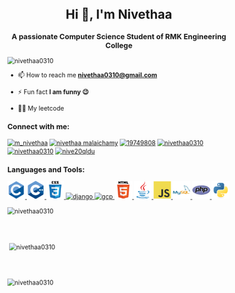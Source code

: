 <h1 align="center">Hi 👋, I'm Nivethaa</h1>
<h3 align="center">A passionate Computer Science Student of RMK Engineering College</h3>


<p align="left"> <img src="https://komarev.com/ghpvc/?username=nivethaa0310&label=Profile%20views&color=0e75b6&style=flat" alt="nivethaa0310" /> </p>

- 📫 How to reach me **nivethaa0310@gmail.com**

- ⚡ Fun fact **I am funny 😉**  

- 👩‍💻 My leetcode <a href = "https://leetcode.com/nivethaa0310/"></a>

<h3 align="left">Connect with me:</h3>
<p align="left">
<a href="https://twitter.com/m_nivethaa" target="blank"><img align="center" src="https://raw.githubusercontent.com/rahuldkjain/github-profile-readme-generator/master/src/images/icons/Social/twitter.svg" alt="m_nivethaa" height="30" width="40" /></a>
<a href="https://linkedin.com/in/nivethaa malaichamy" target="blank"><img align="center" src="https://raw.githubusercontent.com/rahuldkjain/github-profile-readme-generator/master/src/images/icons/Social/linked-in-alt.svg" alt="nivethaa malaichamy" height="30" width="40" /></a>
<a href="https://stackoverflow.com/users/19749808" target="blank"><img align="center" src="https://raw.githubusercontent.com/rahuldkjain/github-profile-readme-generator/master/src/images/icons/Social/stack-overflow.svg" alt="19749808" height="30" width="40" /></a>
<a href="https://www.hackerrank.com/nivethaa0310" target="blank"><img align="center" src="https://raw.githubusercontent.com/rahuldkjain/github-profile-readme-generator/master/src/images/icons/Social/hackerrank.svg" alt="nivethaa0310" height="30" width="40" /></a>
<a href="https://www.leetcode.com/nivethaa0310" target="blank"><img align="center" src="https://raw.githubusercontent.com/rahuldkjain/github-profile-readme-generator/master/src/images/icons/Social/leet-code.svg" alt="nivethaa0310" height="30" width="40" /></a>
<a href="https://auth.geeksforgeeks.org/user/nive20qldu" target="blank"><img align="center" src="https://raw.githubusercontent.com/rahuldkjain/github-profile-readme-generator/master/src/images/icons/Social/geeks-for-geeks.svg" alt="nive20qldu" height="30" width="40" /></a>
</p>

<h3 align="left">Languages and Tools:</h3>
<p align="left"> <a href="https://www.cprogramming.com/" target="_blank" rel="noreferrer"> <img src="https://raw.githubusercontent.com/devicons/devicon/master/icons/c/c-original.svg" alt="c" width="40" height="40"/> </a> <a href="https://www.w3schools.com/cpp/" target="_blank" rel="noreferrer"> <img src="https://raw.githubusercontent.com/devicons/devicon/master/icons/cplusplus/cplusplus-original.svg" alt="cplusplus" width="40" height="40"/> </a> <a href="https://www.w3schools.com/css/" target="_blank" rel="noreferrer"> <img src="https://raw.githubusercontent.com/devicons/devicon/master/icons/css3/css3-original-wordmark.svg" alt="css3" width="40" height="40"/> </a> <a href="https://www.djangoproject.com/" target="_blank" rel="noreferrer"> <img src="https://cdn.worldvectorlogo.com/logos/django.svg" alt="django" width="40" height="40"/> </a> <a href="https://cloud.google.com" target="_blank" rel="noreferrer"> <img src="https://www.vectorlogo.zone/logos/google_cloud/google_cloud-icon.svg" alt="gcp" width="40" height="40"/> </a> <a href="https://www.w3.org/html/" target="_blank" rel="noreferrer"> <img src="https://raw.githubusercontent.com/devicons/devicon/master/icons/html5/html5-original-wordmark.svg" alt="html5" width="40" height="40"/> </a> <a href="https://www.java.com" target="_blank" rel="noreferrer"> <img src="https://raw.githubusercontent.com/devicons/devicon/master/icons/java/java-original.svg" alt="java" width="40" height="40"/> </a> <a href="https://developer.mozilla.org/en-US/docs/Web/JavaScript" target="_blank" rel="noreferrer"> <img src="https://raw.githubusercontent.com/devicons/devicon/master/icons/javascript/javascript-original.svg" alt="javascript" width="40" height="40"/> </a> <a href="https://www.mysql.com/" target="_blank" rel="noreferrer"> <img src="https://raw.githubusercontent.com/devicons/devicon/master/icons/mysql/mysql-original-wordmark.svg" alt="mysql" width="40" height="40"/> </a> <a href="https://www.php.net" target="_blank" rel="noreferrer"> <img src="https://raw.githubusercontent.com/devicons/devicon/master/icons/php/php-original.svg" alt="php" width="40" height="40"/> </a> <a href="https://www.python.org" target="_blank" rel="noreferrer"> <img src="https://raw.githubusercontent.com/devicons/devicon/master/icons/python/python-original.svg" alt="python" width="40" height="40"/> </a> </p>

<p><img align="center" src="https://github-readme-stats.vercel.app/api/top-langs?username=nivethaa0310&show_icons=true&locale=en&layout=compact" alt="nivethaa0310" /></p><br><br>

<p>&nbsp;<img align="center" src="https://github-readme-stats.vercel.app/api?username=nivethaa0310&show_icons=true&locale=en" alt="nivethaa0310" /></p><br><br>

<p><img align="center" src="https://github-readme-streak-stats.herokuapp.com/?user=nivethaa0310&" alt="nivethaa0310" /></p><br>

